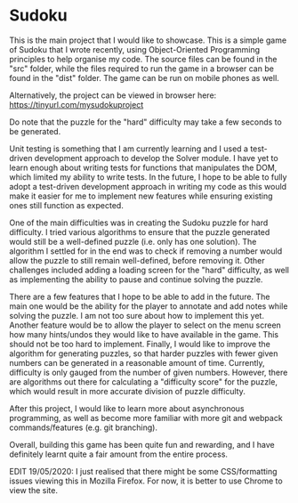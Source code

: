 # Sudoku

This is the main project that I would like to showcase. This is a simple game of Sudoku that I wrote recently, using Object-Oriented Programming principles to help organise my code. The source files can be found in the "src" folder, while the files required to run the game in a browser can be found in the "dist" folder. The game can be run on mobile phones as well. 

Alternatively, the project can be viewed in browser here: https://tinyurl.com/mysudokuproject

Do note that the puzzle for the "hard" difficulty may take a few seconds to be generated.

Unit testing is something that I am currently learning and I used a test-driven development approach to develop the Solver module. I have yet to learn enough about writing tests for functions that manipulates the DOM, which limited my ability to write tests. In the future, I hope to be able to fully adopt a test-driven development approach in writing my code as this would make it easier for me to implement new features while ensuring existing ones still function as expected.

One of the main difficulties was in creating the Sudoku puzzle for hard difficulty. I tried various algorithms to ensure that the puzzle generated would still be a well-defined puzzle (i.e. only has one solution). The algorithm I settled for in the end was to check if removing a number would allow the puzzle to still remain well-defined, before removing it. Other challenges included adding a loading screen for the "hard" difficulty, as well as implementing the ability to pause and continue solving the puzzle.

There are a few features that I hope to be able to add in the future. The main one would be the ability for the player to annotate and add notes while solving the puzzle. I am not too sure about how to implement this yet. Another feature would be to allow the player to select on the menu screen how many hints/undos they would like to have available in the game. This should not be too hard to implement. Finally, I would like to improve the algorithm for generating puzzles, so that harder puzzles with fewer given numbers can be generated in a reasonable amount of time. Currently, difficulty is only gauged from the number of given numbers. However, there are algorithms out there for calculating a "difficulty score" for the puzzle, which would result in more accurate division of puzzle difficulty.

After this project, I would like to learn more about asynchronous programming, as well as become more familiar with more git and webpack commands/features (e.g. git branching).

Overall, building this game has been quite fun and rewarding, and I have definitely learnt quite a fair amount from the entire process.

EDIT 19/05/2020:
I just realised that there might be some CSS/formatting issues viewing this in Mozilla Firefox. For now, it is better to use Chrome to view the site.
